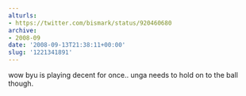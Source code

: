 ```yaml
---
alturls:
- https://twitter.com/bismark/status/920460680
archive:
- 2008-09
date: '2008-09-13T21:38:11+00:00'
slug: '1221341891'
---
```


wow byu is playing decent for once.. unga needs to hold on to the ball though.

